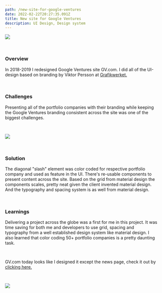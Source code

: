 ```yaml
---
path: /new-site-for-google-ventures
date: 2022-02-22T20:27:35.091Z
title: New site for Google Ventures
description: UI Design, Design system
---
```



![](https://www.jakobmagnusson.se/assets/gv-01.png)

<br />

### Overview

In 2018-2019 I redesigned Google Ventures site GV.com. I did all of the UI-design based on branding by Viktor Persson at [Grafikwerket.](https://grafikwerket.com/) 

<br />

### Challenges

Presenting all of the portfolio companies with their branding while keeping the Google Ventures branding consistent across the site was one of the biggest challenges.

<br />

![](https://www.jakobmagnusson.se/assets/gv-02.png)

<br />

### Solution

The diagonal "slash" element was color coded for respective portfolio company and used as feature in the UI. There's re-usable components to present content across the site. Based on the grid from material design the components scales, pretty neat given the client invented material design. And the typography and spacing system is as well from material design.

<br />

### Learnings

Delivering a project across the globe was a first for me in this project. It was time saving for both me and developers to use grid, spacing and typography from a well established design system like material design. I also learned that color coding 50+ portfolio companies is a pretty daunting task. 

<br />

GV.com today looks like I designed it except the news page, check it out by [clicking here.](https://www.gv.com/)

<br />

![](https://www.jakobmagnusson.se/assets/gv-03.png)